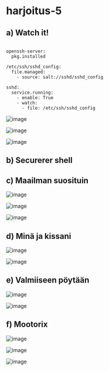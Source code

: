 # harjoitus-5



## a) Watch it!




```

openssh-server:
  pkg.installed

/etc/ssh/sshd_config:
  file.managed:
    - source: salt://sshd/sshd_config

sshd:
  service.running:
    - enable: True
    - watch:
      - file: /etc/ssh/sshd_config

```

![image](https://user-images.githubusercontent.com/93308960/144072969-2c7bf144-d69a-40d2-9cad-6a9de30e56f0.png)



![image](https://user-images.githubusercontent.com/93308960/144073441-0bfe2f2e-ffe4-4a68-b996-5d5df56c1c2f.png)


![image](https://user-images.githubusercontent.com/93308960/144073635-e597f97c-6cf8-4106-a2a1-9f114399a5cd.png)



## b) Securerer shell




## c) Maailman suosituin


![image](https://user-images.githubusercontent.com/93308960/144079416-f9b8f92e-81fd-4f88-bbb7-1ae4d8a7583f.png)


![image](https://user-images.githubusercontent.com/93308960/144079488-eb0d8ea6-09d9-47dc-9d7d-5e45ca455ef0.png)



![image](https://user-images.githubusercontent.com/93308960/144081510-5005c32d-dd2d-4f1c-ac52-9db8f766e8b3.png)



## d) Minä ja kissani

![image](https://user-images.githubusercontent.com/93308960/144083522-470ff1d4-72b5-4875-895f-f5657b3e340f.png)

![image](https://user-images.githubusercontent.com/93308960/144084883-2b3ae5f7-c81f-481f-b9bb-997fea502a1a.png)



## e) Valmiiseen pöytään


![image](https://user-images.githubusercontent.com/93308960/144094172-4d255822-e830-4251-b743-3d9996a928c2.png)

![image](https://user-images.githubusercontent.com/93308960/144106823-aa87bbfa-9293-46b2-9efc-89a72c1898c0.png)



## f) Mootorix


![image](https://user-images.githubusercontent.com/93308960/144108114-b907900f-af08-4f55-a925-d733062b1c45.png)


![image](https://user-images.githubusercontent.com/93308960/144110485-1d074e49-4e5a-4881-84f0-2127d6c24083.png)

![image](https://user-images.githubusercontent.com/93308960/144113014-2fdb51d1-5dca-421d-9a91-552b4014ac51.png)


